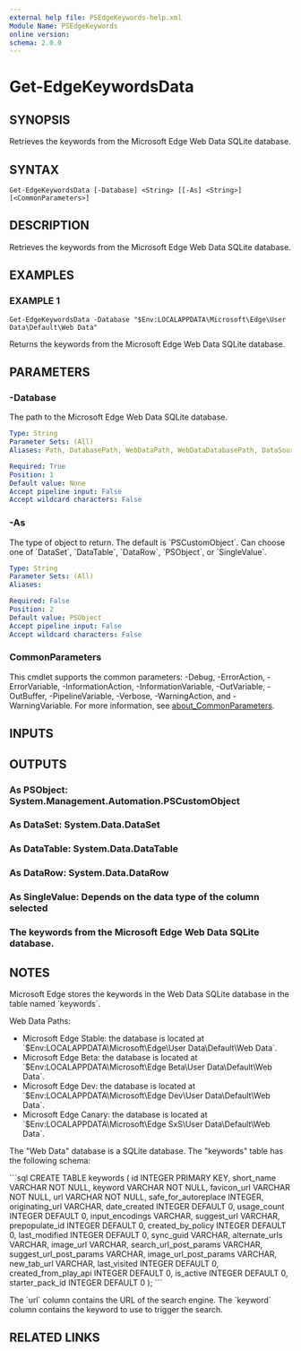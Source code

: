 ```yaml
---
external help file: PSEdgeKeywords-help.xml
Module Name: PSEdgeKeywords
online version:
schema: 2.0.0
---
```


# Get-EdgeKeywordsData

## SYNOPSIS
Retrieves the keywords from the Microsoft Edge Web Data SQLite database.

## SYNTAX

```
Get-EdgeKeywordsData [-Database] <String> [[-As] <String>] [<CommonParameters>]
```

## DESCRIPTION
Retrieves the keywords from the Microsoft Edge Web Data SQLite database.

## EXAMPLES

### EXAMPLE 1
```
Get-EdgeKeywordsData -Database "$Env:LOCALAPPDATA\Microsoft\Edge\User Data\Default\Web Data"
```

Returns the keywords from the Microsoft Edge Web Data SQLite database.

## PARAMETERS

### -Database
The path to the Microsoft Edge Web Data SQLite database.

```yaml
Type: String
Parameter Sets: (All)
Aliases: Path, DatabasePath, WebDataPath, WebDataDatabasePath, DataSource

Required: True
Position: 1
Default value: None
Accept pipeline input: False
Accept wildcard characters: False
```

### -As
The type of object to return.
The default is \`PSCustomObject\`.
Can choose one of \`DataSet\`, \`DataTable\`, \`DataRow\`, \`PSObject\`, or \`SingleValue\`.

```yaml
Type: String
Parameter Sets: (All)
Aliases:

Required: False
Position: 2
Default value: PSObject
Accept pipeline input: False
Accept wildcard characters: False
```

### CommonParameters
This cmdlet supports the common parameters: -Debug, -ErrorAction, -ErrorVariable, -InformationAction, -InformationVariable, -OutVariable, -OutBuffer, -PipelineVariable, -Verbose, -WarningAction, and -WarningVariable. For more information, see [about_CommonParameters](http://go.microsoft.com/fwlink/?LinkID=113216).

## INPUTS

## OUTPUTS

### As PSObject: System.Management.Automation.PSCustomObject
### As DataSet: System.Data.DataSet
### As DataTable: System.Data.DataTable
### As DataRow: System.Data.DataRow
### As SingleValue: Depends on the data type of the column selected
### The keywords from the Microsoft Edge Web Data SQLite database.
## NOTES
Microsoft Edge stores the keywords in the Web Data SQLite database in the table named \`keywords\`.

Web Data Paths:
- Microsoft Edge Stable: the database is located at \`$Env:LOCALAPPDATA\Microsoft\Edge\User Data\Default\Web Data\`.
- Microsoft Edge Beta: the database is located at \`$Env:LOCALAPPDATA\Microsoft\Edge Beta\User Data\Default\Web Data\`.
- Microsoft Edge Dev: the database is located at \`$Env:LOCALAPPDATA\Microsoft\Edge Dev\User Data\Default\Web Data\`.
- Microsoft Edge Canary: the database is located at \`$Env:LOCALAPPDATA\Microsoft\Edge SxS\User Data\Default\Web Data\`.

The "Web Data" database is a SQLite database.
The "keywords" table has the following schema:

\`\`\`sql
CREATE TABLE keywords (
    id INTEGER PRIMARY KEY,
    short_name VARCHAR NOT NULL,
    keyword VARCHAR NOT NULL,
    favicon_url VARCHAR NOT NULL,
    url VARCHAR NOT NULL,
    safe_for_autoreplace INTEGER,
    originating_url VARCHAR,
    date_created INTEGER DEFAULT 0,
    usage_count INTEGER DEFAULT 0,
    input_encodings VARCHAR,
    suggest_url VARCHAR,
    prepopulate_id INTEGER DEFAULT 0,
    created_by_policy INTEGER DEFAULT 0,
    last_modified INTEGER DEFAULT 0,
    sync_guid VARCHAR,
    alternate_urls VARCHAR,
    image_url VARCHAR,
    search_url_post_params VARCHAR,
    suggest_url_post_params VARCHAR,
    image_url_post_params VARCHAR,
    new_tab_url VARCHAR,
    last_visited INTEGER DEFAULT 0,
    created_from_play_api INTEGER DEFAULT 0,
    is_active INTEGER DEFAULT 0,
    starter_pack_id INTEGER DEFAULT 0
);
\`\`\`

The \`url\` column contains the URL of the search engine.
The \`keyword\` column contains the keyword to
use to trigger the search.

## RELATED LINKS
